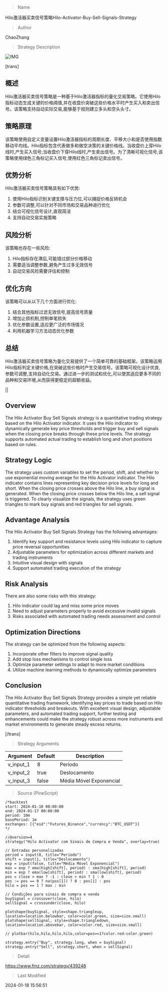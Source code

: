
> Name

Hilo激活器买卖信号策略Hilo-Activator-Buy-Sell-Signals-Strategy

> Author

ChaoZhang

> Strategy Description

![IMG](https://www.fmz.com/upload/asset/102d8f5902eca5bf302.png)

[trans]
## 概述

Hilo激活器买卖信号策略是一种基于Hilo激活器指标的量化交易策略。它使用Hilo指标动态生成关键的价格阈值,并在收盘价突破这些价格水平时产生买入和卖出信号。该策略支持自动实际交易,能够基于规则建立多头和空头头寸。

## 策略原理  

该策略使用自定义变量设置Hilo激活器指标的周期长度、平移大小和是否使用指数移动平均线。Hilo指标包含代表做多和做空决策的关键价格线。当收盘价上穿Hilo线时,产生买入信号;当收盘价下穿Hilo线时,产生卖出信号。为了清晰可视化信号,该策略使用绿色三角标记买入信号,使用红色三角标记卖出信号。

## 优势分析

Hilo激活器买卖信号策略具有如下优势:

1. 使用Hilo指标识别关键支撑与压力位,可以捕捉价格反转机会
2. 参数可调整,可以针对不同市场和交易品种进行优化  
3. 结合可视化信号设计,直观简洁
4. 支持自动交易实施策略

## 风险分析 

该策略也存在一些风险:  

1. Hilo指标存在滞后,可能错过部分价格移动  
2. 需要适当调整参数,避免产生过多无效信号
3. 自动交易风险需要评估和控制  

## 优化方向

该策略可以从以下几个方面进行优化:

1. 结合其他指标过滤无效信号,提高信号质量  
2. 增加止损机制,控制单笔损失
3. 优化参数设置,适应更广泛的市场情况
4. 利用机器学习方法动态优化参数

## 总结

Hilo激活器买卖信号策略为量化交易提供了一个简单可靠的基础框架。该策略运用Hilo指标判定关键价格,在突破这些价格时产生交易信号。该策略可视化设计优良,参数可调整,支持自动化交易。通过进一步的测试和优化,可以使其适应更多不同的品种和交易环境,从而获得更稳定的超额收益。

||

## Overview

The Hilo Activator Buy Sell Signals strategy is a quantitative trading strategy based on the Hilo Activator indicator. It uses the Hilo indicator to dynamically generate key price thresholds and trigger buy and sell signals when the closing price breaks through these price levels. The strategy supports automated actual trading to establish long and short positions based on rules.

## Strategy Logic

The strategy uses custom variables to set the period, shift, and whether to use exponential moving average for the Hilo Activator indicator. The Hilo indicator contains lines representing key decision price levels for long and short. When the closing price crosses above the Hilo line, a buy signal is generated. When the closing price crosses below the Hilo line, a sell signal is triggered. To clearly visualize the signals, the strategy uses green triangles to mark buy signals and red triangles for sell signals.

## Advantage Analysis 

The Hilo Activator Buy Sell Signals Strategy has the following advantages:

1. Identify key support and resistance levels using Hilo indicator to capture price reversal opportunities  
2. Adjustable parameters for optimization across different markets and trading instruments
3. Intuitive visual design with signals 
4. Support automated trading execution of the strategy

## Risk Analysis

There are also some risks with this strategy:

1. Hilo indicator could lag and miss some price moves
2. Need to adjust parameters properly to avoid excessive invalid signals  
3. Risks associated with automated trading needs assessment and control

## Optimization Directions

The strategy can be optimized from the following aspects:

1. Incorporate other filters to improve signal quality
2. Add stop loss mechanisms to control single loss
3. Optimize parameter settings to adapt to more market conditions  
4. Utilize machine learning methods to dynamically optimize parameters

## Conclusion  

The Hilo Activator Buy Sell Signals Strategy provides a simple yet reliable quantitative trading framework, identifying key prices to trade based on Hilo indicator thresholds and breakouts. With excellent visual design, adjustable parameters, and automated trading support, further testing and enhancements could make the strategy robust across more instruments and market environments to generate steady excess returns.

[/trans]

> Strategy Arguments



|Argument|Default|Description|
|----|----|----|
|v_input_1|8|Período|
|v_input_2|true|Deslocamento|
|v_input_3|false|Média Móvel Exponencial|


> Source (PineScript)

``` pinescript
/*backtest
start: 2024-01-10 00:00:00
end: 2024-01-17 00:00:00
period: 10m
basePeriod: 1m
exchanges: [{"eid":"Futures_Binance","currency":"BTC_USDT"}]
*/

//@version=4
strategy("Hilo Activator com Sinais de Compra e Venda", overlay=true)

// Entradas personalizadas
period = input(8, title="Período")
shift = input(1, title="Deslocamento")
exp = input(false, title="Média Móvel Exponencial")
max = exp ? ema(high[shift], period) : sma(high[shift], period)
min = exp ? ema(low[shift], period) : sma(low[shift], period)
pos = close > max ? -1 : close < min ? 1 : 0
pos := pos == 0 ? na(pos[1]) ? 0 : pos[1] : pos
hilo = pos == 1 ? max : min

// Condições para sinais de compra e venda
buySignal = crossover(close, hilo)
sellSignal = crossunder(close, hilo)

plotshape(buySignal, style=shape.triangleup, location=location.belowbar, color=color.green, size=size.small)
plotshape(sellSignal, style=shape.triangledown, location=location.abovebar, color=color.red, size=size.small)

// plotbar(hilo,hilo,hilo,hilo,color=pos==1?color.red:color.green)

strategy.entry("Buy", strategy.long, when = buySignal)
strategy.entry("Sell", strategy.short, when = sellSignal)
```

> Detail

https://www.fmz.com/strategy/439248

> Last Modified

2024-01-18 15:56:51
